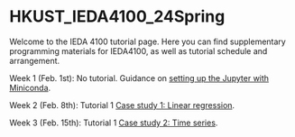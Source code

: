 # HKUST_IEDA4100_24Spring

Welcome to the IEDA 4100 tutorial page. Here you can find supplementary programming materials for IEDA4100, as well as tutorial schedule and arrangement.

Week 1 (Feb. 1st): No tutorial. Guidance on [setting up the Jupyter with Miniconda](https://github.com/jyun-bunny-honey/HKUST_IEDA4100_24Spring/blob/main/Setting%20up%20Jupyter%20with%20Miniconda.ipynb).

Week 2 (Feb. 8th): Tutorial 1 [Case study 1: Linear regression](https://github.com/jyun-bunny-honey/HKUST_IEDA4100_24Spring/blob/main/T1%20Linear%20regression.ipynb).

Week 3 (Feb. 15th): Tutorial 1 [Case study 2: Time series](https://github.com/jyun-bunny-honey/HKUST_IEDA4100_24Spring/blob/main/T1%20Time%20series.ipynb).

<!-- Week 4 or 5 (Feb. 28th or Mar. 7th): Tutorial 2 [Case study 2: Linear programming](https://github.com/jyun-bunny-honey/HKUST_IEDA4100_23Spring/blob/main/T2%20Linear%20programming.ipynb). -->
